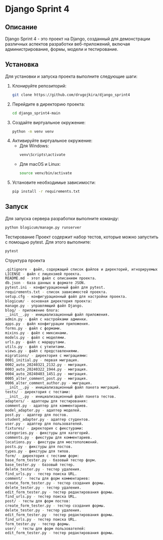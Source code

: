 # Django Sprint 4

## Описание
Django Sprint 4 - это проект на Django, созданный для демонстрации различных аспектов разработки веб-приложений, включая администрирование, формы, модели и тестирование.

## Установка
Для установки и запуска проекта выполните следующие шаги:

1. Клонируйте репозиторий:
    ```bash
    git clone https://github.com/drugojkira/django_sprint4
    ```
2. Перейдите в директорию проекта:
    ```bash
    cd django_sprint4-main
    ```
3. Создайте виртуальное окружение:
    ```bash
    python -m venv venv
    ```
4. Активируйте виртуальное окружение:
    - Для Windows:
        ```bash
        venv\Scripts\activate
        ```
    - Для macOS и Linux:
        ```bash
        source venv/bin/activate
        ```
5. Установите необходимые зависимости:
    ```bash
    pip install -r requirements.txt
    ```

## Запуск
Для запуска сервера разработки выполните команду:
```bash
python blogicum/manage.py runserver
```

Тестирование
Проект содержит набор тестов, которые можно запустить с помощью pytest. Для этого выполните:
```bash
pytest
```

Структура проекта
```bash
.gitignore - файл, содержащий список файлов и директорий, игнорируемых Git.
LICENSE - файл с лицензией проекта.
README.md - этот файл с описанием проекта.
db.json - база данных в формате JSON.
pytest.ini - конфигурационный файл для pytest.
requirements.txt - список зависимостей проекта.
setup.cfg - конфигурационный файл для настройки проекта.
blogicum/ - основная директория проекта:
manage.py - управляющий файл Django.
blog/ - приложение блога:
__init__.py - инициализационный файл приложения.
admin.py - файл с настройками админки.
apps.py - файл конфигурации приложения.
forms.py - файл с формами.
mixins.py - файл с миксинами.
models.py - файл с моделями.
urls.py - файл с маршрутами.
utils.py - файл с утилитами.
views.py - файл с представлениями.
migrations/ - директория с миграциями:
0001_initial.py - первая миграция.
0002_auto_20240321_2132.py - миграция.
0003_auto_20240322_1944.py - миграция.
0004_auto_20240403_1451.py - миграция.
0005_alter_comment_post.py - миграция.
0006_alter_comment_author.py - миграция.
__init__.py - инициализационный файл пакета миграций.
tests/ - директория с тестами:
__init__.py - инициализационный файл пакета тестов.
adapters/ - адаптеры для тестирования:
comment.py - адаптер для комментариев.
model_adapter.py - адаптер моделей.
post.py - адаптер для постов.
student_adapter.py - адаптер студентов.
user.py - адаптер для пользователей.
fixtures/ - директория с фикстурами:
categories.py - фикстуры для категорий.
comments.py - фикстуры для комментариев.
locations.py - фикстуры для местоположений.
posts.py - фикстуры для постов.
types.py - фикстуры для типов.
form/ - директория с тестами форм:
base_form_tester.py - базовый тестер форм.
base_tester.py - базовый тестер.
delete_tester.py - тестер удаления.
find_urls.py - тестер поиска URL.
comment/ - тесты для форм комментариев:
create_form_tester.py - тестер создания формы.
delete_tester.py - тестер удаления.
edit_form_tester.py - тестер редактирования формы.
find_urls.py - тестер поиска URL.
post/ - тесты для форм постов:
create_form_tester.py - тестер создания формы.
delete_tester.py - тестер удаления.
edit_form_tester.py - тестер редактирования формы.
find_urls.py - тестер поиска URL.
form_tester.py - тестер формы.
user/ - тесты для форм пользователей:
edit_form_tester.py - тестер редактирования формы.
```

